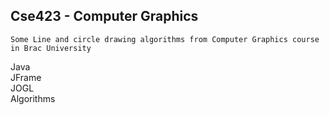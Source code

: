 ## Cse423 - Computer Graphics
`````
Some Line and circle drawing algorithms from Computer Graphics course in Brac University
`````
Java  
JFrame  
JOGL  
Algorithms
